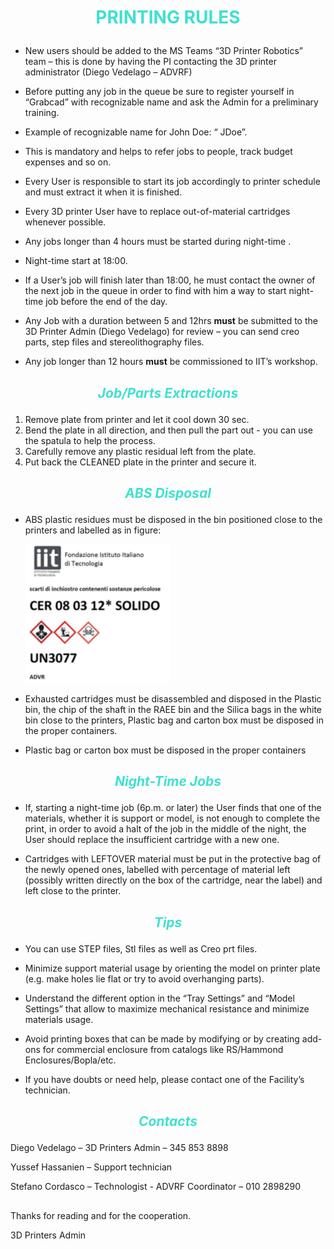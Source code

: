# <span style="color:turquoise"><p style="text-align: center;"> **PRINTING RULES**


-	New users should be added to the MS Teams “3D Printer Robotics” team – this is done by having the PI contacting the 3D printer administrator (Diego Vedelago – ADVRF)

-	Before putting any job in the queue be sure to register yourself in “Grabcad” with recognizable name and ask the Admin for a preliminary training.

-	Example of recognizable name for John Doe: “ JDoe”. 

-	This is mandatory and helps to refer jobs to people, track budget expenses and so on. 

-	Every User is responsible to start its job accordingly to printer schedule and must extract it when it is finished. 

-	Every 3D printer User have to replace out-of-material cartridges whenever possible.

-	Any jobs longer than 4 hours must be started during night-time .

-	Night-time start at 18:00. 

-	If a User’s job will finish later than 18:00, he must contact the owner of the next job in the queue in order to find with him a way to start night-time job before the end of the day. 

-   Any Job with a duration between 5 and 12hrs **must** be submitted to the 3D Printer Admin (Diego Vedelago) for review – you can send creo parts, step files and stereolithography files. 

-	Any job longer than 12 hours **must** be commissioned to IIT’s workshop.


## <span style="color:turquoise"> <p style="text-align: center;"> ***Job/Parts Extractions***</span>

1. Remove plate from printer and let it cool down 30 sec. 
2. Bend the plate in all direction, and then pull the part out - you can use the spatula to help the process.
3. Carefully remove any plastic residual left from the plate. 
4. Put back the CLEANED plate in the printer and secure it. 

## <span style="color:turquoise"> <p style="text-align: center;"> ***ABS Disposal***</span>

-	ABS plastic residues must be disposed in the bin positioned close to the printers and labelled as in figure: 
    
    ![Label](assets/images/CER_Label.png)
    

-	Exhausted cartridges must be disassembled and disposed in the Plastic bin, the chip of the shaft in the RAEE bin and the Silica bags in the white bin close to the printers, Plastic bag and carton box must be disposed in the proper containers. 

-	Plastic bag or carton box must be disposed in the proper containers 

## <span style="color:turquoise"> <p style="text-align: center;"> ***Night-Time Jobs***</span>

-	If, starting a night-time job (6p.m. or later) the User finds that one of the materials, whether it is support or model, is not enough to complete the print, in order to avoid a halt of the job in the middle of the night, the User should replace the          insufficient cartridge with a new one. 

-	Cartridges with LEFTOVER material must be put in the protective bag of the newly opened ones, labelled with percentage of material left (possibly written directly on the box of the cartridge, near the label) and left close to the printer. 

## <span style="color:turquoise"> <p style="text-align: center;"> ***Tips***</span>

-	You can use STEP files, Stl files as well as Creo prt files.

-	Minimize support material usage by orienting the model on printer plate (e.g. make holes lie flat or try to avoid overhanging parts). 

-	Understand the different option in the “Tray Settings” and “Model Settings” that allow to maximize mechanical resistance and minimize materials usage. 

-   Avoid printing boxes that can be made by modifying or by creating add-ons for commercial enclosure from catalogs like RS/Hammond Enclosures/Bopla/etc.

-	If you have doubts or need help, please contact one of the Facility’s technician. 



## <span style="color:turquoise"> <p style="text-align: center;"> ***Contacts***</span>
Diego Vedelago – 3D Printers Admin – 345 853 8898

Yussef Hassanien – Support technician 

Stefano Cordasco – Technologist - ADVRF Coordinator – 010 2898290


##

Thanks for reading and for the cooperation. 


3D Printers Admin
